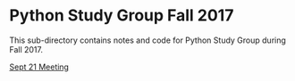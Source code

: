 # Python Study Group Fall 2017

This sub-directory contains notes and code for Python Study Group during Fall 2017.

[Sept 21 Meeting](20170921_Meeting1.md)
